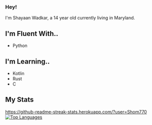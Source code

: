 ### Hey!
I'm Shayaan Wadkar, a 14 year old currently living in Maryland. 

## I'm Fluent With..
- Python

## I'm Learning..
- Kotlin
- Rust
- C

## My Stats
https://github-readme-streak-stats.herokuapp.com/?user=Shom770
[![Top Languages](https://github-readme-stats.vercel.app/api/top-langs/?username=Shom770&layout=compact&theme=vision-friendly-dark)](https://github.com/anuraghazra/github-readme-stats)
